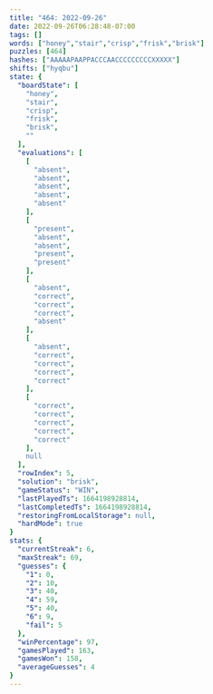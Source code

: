 ```yaml
---
title: "464: 2022-09-26"
date: 2022-09-26T06:28:48-07:00
tags: []
words: ["honey","stair","crisp","frisk","brisk"]
puzzles: [464]
hashes: ["AAAAAPAAPPACCCAACCCCCCCCCXXXXX"]
shifts: ["hyqbu"]
state: {
  "boardState": [
    "honey",
    "stair",
    "crisp",
    "frisk",
    "brisk",
    ""
  ],
  "evaluations": [
    [
      "absent",
      "absent",
      "absent",
      "absent",
      "absent"
    ],
    [
      "present",
      "absent",
      "absent",
      "present",
      "present"
    ],
    [
      "absent",
      "correct",
      "correct",
      "correct",
      "absent"
    ],
    [
      "absent",
      "correct",
      "correct",
      "correct",
      "correct"
    ],
    [
      "correct",
      "correct",
      "correct",
      "correct",
      "correct"
    ],
    null
  ],
  "rowIndex": 5,
  "solution": "brisk",
  "gameStatus": "WIN",
  "lastPlayedTs": 1664198928814,
  "lastCompletedTs": 1664198928814,
  "restoringFromLocalStorage": null,
  "hardMode": true
}
stats: {
  "currentStreak": 6,
  "maxStreak": 69,
  "guesses": {
    "1": 0,
    "2": 10,
    "3": 40,
    "4": 59,
    "5": 40,
    "6": 9,
    "fail": 5
  },
  "winPercentage": 97,
  "gamesPlayed": 163,
  "gamesWon": 158,
  "averageGuesses": 4
}
---
```


<!-- more -->
